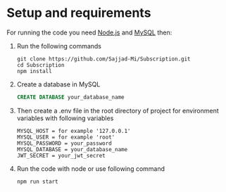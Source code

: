 # Setup and requirements
For running the code you need [Node.js](https://nodejs.org/en/download) and [MySQL](https://www.mysql.com/downloads/) then: <br />
1. Run the following commands
    ```
    git clone https://github.com/Sajjad-Mi/Subscription.git
    cd Subscription
    npm install
    ```
2. Create a database in MySQL
    ```sql
    CREATE DATABASE your_database_name
    ```
3. Then create a .env file in the root directory of project for environment variables with following variables
    ```
    MYSQL_HOST = for example '127.0.0.1'
    MYSQL_USER = for example 'root'
    MYSQL_PASSWORD = your_password
    MYSQL_DATABASE = your_database_name
    JWT_SECRET = your_jwt_secret
    ```
4. Run the code with node or use following command
    ```
    npm run start
    ```